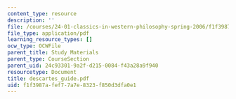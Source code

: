 ```yaml
---
content_type: resource
description: ''
file: /courses/24-01-classics-in-western-philosophy-spring-2006/f1f3987afef77a7e8323f850d3dfa0e1_descartes_guide.pdf
file_type: application/pdf
learning_resource_types: []
ocw_type: OCWFile
parent_title: Study Materials
parent_type: CourseSection
parent_uid: 24c93301-9a2f-d215-0084-f43a28a9f940
resourcetype: Document
title: descartes_guide.pdf
uid: f1f3987a-fef7-7a7e-8323-f850d3dfa0e1
---
```

